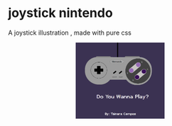 # joystick nintendo
A joystick illustration , made with pure css
 <div align="center"



<p float="left">

 <img src="joystick.png" width="200" />

 </p>

> </div>
